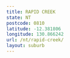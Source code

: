 ```yaml
---
title: RAPID CREEK
state: NT
postcode: 0810
latitude: -12.381806
longitude: 130.866242
url: /nt/rapid-creek/
layout: suburb
---
```

